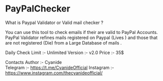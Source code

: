 # PayPalChecker
What is Paypal Validator or Valid mail checker ? 

You can use this tool to check emails if their are valid to PayPal Accounts.
PayPal Validator refines mails registered on Paypal  (Lives ) and those  that are not registered (Die) from a  Large Database of mails .

Daily Check Limit :- Unlimited 
Version  :- v2.0 
Price :- 35$  

Contacts 
Author   :-  Cyanide                          
Telegram :-  https://t.me/CyanideOfficial 
Instagram :- https://www.instagram.com/thecyanideofficial/
